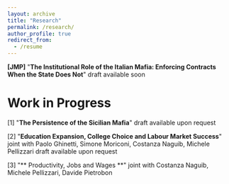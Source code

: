 ```yaml
---
layout: archive
title: "Research"
permalink: /research/
author_profile: true
redirect_from:
  - /resume
---
```


**[JMP]** "**The Institutional Role of the Italian Mafia: Enforcing Contracts When the State Does Not**"
draft available soon

# Work in Progress 

[1] "**The Persistence of the Sicilian Mafia**" 
draft available upon request

[2] "**Education Expansion, College Choice and Labour Market Success**"
joint with Paolo Ghinetti, Simone Moriconi, Costanza Naguib, Michele Pellizzari
draft available upon request

[3] "** Productivity, Jobs and Wages **"
joint with Costanza Naguib, Michele Pellizzari, Davide Pietrobon
